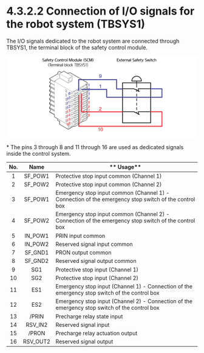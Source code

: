# 4.3.2.2 Connection of I/O signals for the robot system (TBSYS1)

The I/O signals dedicated to the robot system are connected through TBSYS1, the terminal block of the safety control module.

![Figure 29 Connection of I/O signals for the robot system (TBSYS1)](../../../.gitbook/assets/image110.png)

\* The pins 3 through 8 and 11 through 16 are used as dedicated signals inside the control system.

| **No.** | **Name** | **                                                  Usage**                                          |
| :-----: | :------: | ---------------------------------------------------------------------------------------------------- |
|    1    |  SF_POW1 | Protective stop input common (Channel 1)                                                             |
|    2    |  SF_POW2 | Protective stop input common (Channel 2)                                                             |
|    3    |  SF_POW1 | Emergency stop input common (Channel 1) - Connection of the emergency stop switch of the control box |
|    4    |  SF_POW2 | Emergency stop input common (Channel 2) - Connection of the emergency stop switch of the control box |
|    5    |  IN_POW1 | PRIN input common                                                                                    |
|    6    |  IN_POW2 | Reserved signal input common                                                                         |
|    7    |  SF_GND1 | PRON output common                                                                                   |
|    8    |  SF_GND2 | Reserved signal output common                                                                        |
|    9    |   SG1	   | Protective stop input&#xD; (Channel 1)                                                               |
|    10   |   SG2    |  Protective stop input (Channel 2)                                                                   |
|    11   |    ES1   | Emergency stop input (Channel 1) - Connection of the emergency stop switch of the control box        |
|    12   |    ES2   | Emergency stop input (Channel 2) - Connection of the emergency stop switch of the control box        |
|    13   |   /PRIN  | Precharge relay state input                                                                          |
|    14   |  RSV_IN2 | Reserved signal input                                                                                |
|    15   |   /PRON  | Precharge relay actuation output                                                                     |
|    16   | RSV_OUT2 | Reserved signal output                                                                               |










